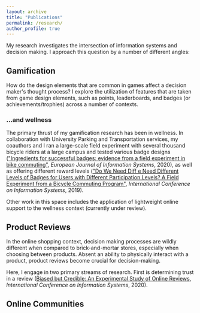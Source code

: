 ```yaml
---
layout: archive
title: "Publications"
permalink: /research/
author_profile: true
---
```


My research investigates the intersection of information systems and decision making. I approach this question by a number of different angles:

## Gamification

How do the design elements that are common in games affect a decision maker's thought process? I explore the utilization of features that are taken from game design elements, such as points, leaderboards, and badges (or achievements/trophies) across a number of contexts.

### ...and wellness

The primary thrust of my gamification research has been in wellness. In collaboration with University Parking and Transportation services, my coauthors and I ran a large-scale field experiment with several thousand bicycle riders at a large campus and tested various badge designs (["Ingredients for successful badges: evidence from a field experiment in bike commuting"](https://www.tandfonline.com/doi/abs/10.1080/0960085X.2020.1808539), _European Journal of Information Systems_, 2020), as well as offering different reward levels (["Do We Need Diff e Need Different Levels of Badges for Users with Different Participation Levels? A Field Experiment from a Bicycle Commuting Program"](https://aisel.aisnet.org/icis2019/behavior_is/behavior_is/22/), _International Conference on Information Systems_, 2019).

Other work in this space includes the application of lightweight online support to the wellness context (currently under review).

## Product Reviews

In the online shopping context, decision making processes are wildly different when compared to brick-and-mortar stores, especially when choosing between products. Absent an ability to physically interact with a product, product reviews become crucial for decision-making.

Here, I engage in two primary streams of research. First is determining trust in a review ([Biased but Credible: An Experimental Study of Online Reviews](https://aisel.aisnet.org/icis2020/hci_artintel/hci_artintel/15/), _International Conference on Information Systems_, 2020).

## Online Communities
